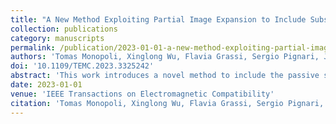 ```yaml
---
title: "A New Method Exploiting Partial Image Expansion to Include Substrate and Ground in Dipole-Based Near-Field Models"
collection: publications
category: manuscripts
permalink: /publication/2023-01-01-a-new-method-exploiting-partial-image-expansion-to-include-substrate-and-ground-in-dipole-based-near-field-models
authors: 'Tomas Monopoli, Xinglong Wu, Flavia Grassi, Sergio Pignari, Johannes Wolf'
doi: '10.1109/TEMC.2023.3325242'
abstract: 'This work introduces a novel method to include the passive structure of a printed circuit board into an infinitesimal dipole model that is reconstructed from near-field measurement data. Specifically, the proposed approach enables the construction of equivalent models that include dipole sources, substrate, and perfect electric conductor plane. The electromagnetic near-fields of the infinitesimal dipoles in this configuration are estimated through an adaptation of the partial image expansion technique. The proposed method has the capability to provide accurate results for a wide variety of configurations. Furthermore, it can be easily incorporated into existing dipole array optimization workflows with minimal added computational complexity.'
date: 2023-01-01
venue: 'IEEE Transactions on Electromagnetic Compatibility'
citation: 'Tomas Monopoli, Xinglong Wu, Flavia Grassi, Sergio Pignari, Johannes Wolf. (2023). &quot;A New Method Exploiting Partial Image Expansion to Include Substrate and Ground in Dipole-Based Near-Field Models&quot; <i>IEEE Transactions on Electromagnetic Compatibility</i>.'
---
```


